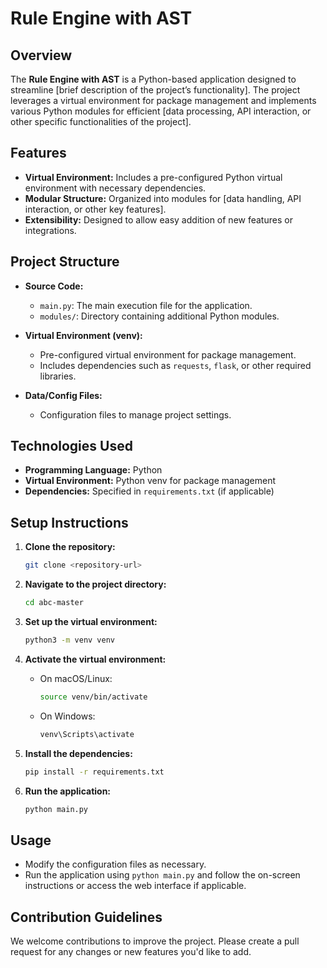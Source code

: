 # Rule Engine with AST

## Overview
The **Rule Engine with AST** is a Python-based application designed to streamline [brief description of the project’s functionality]. The project leverages a virtual environment for package management and implements various Python modules for efficient [data processing, API interaction, or other specific functionalities of the project].

## Features
- **Virtual Environment:** Includes a pre-configured Python virtual environment with necessary dependencies.
- **Modular Structure:** Organized into modules for [data handling, API interaction, or other key features].
- **Extensibility:** Designed to allow easy addition of new features or integrations.
  
## Project Structure
- **Source Code:**
  - `main.py`: The main execution file for the application.
  - `modules/`: Directory containing additional Python modules.
  
- **Virtual Environment (venv):**
  - Pre-configured virtual environment for package management.
  - Includes dependencies such as `requests`, `flask`, or other required libraries.

- **Data/Config Files:**
  - Configuration files to manage project settings.

## Technologies Used
- **Programming Language:** Python
- **Virtual Environment:** Python venv for package management
- **Dependencies:** Specified in `requirements.txt` (if applicable)
  
## Setup Instructions
1. **Clone the repository:**
   ```bash
   git clone <repository-url>
   ```
2. **Navigate to the project directory:**
   ```bash
   cd abc-master
   ```
3. **Set up the virtual environment:**
   ```bash
   python3 -m venv venv
   ```
4. **Activate the virtual environment:**
   - On macOS/Linux:
     ```bash
     source venv/bin/activate
     ```
   - On Windows:
     ```bash
     venv\Scripts\activate
     ```
5. **Install the dependencies:**
   ```bash
   pip install -r requirements.txt
   ```

6. **Run the application:**
   ```bash
   python main.py
   ```

## Usage
- Modify the configuration files as necessary.
- Run the application using `python main.py` and follow the on-screen instructions or access the web interface if applicable.

## Contribution Guidelines
We welcome contributions to improve the project. Please create a pull request for any changes or new features you'd like to add.
